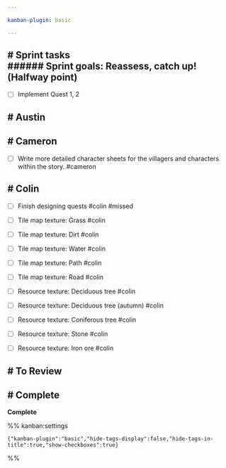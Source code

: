 ```yaml
---

kanban-plugin: basic

---
```


## # Sprint tasks<br>###### Sprint goals: Reassess, catch up! (Halfway point)

- [ ] Implement Quest 1, 2


## # Austin



## # Cameron

- [ ] Write more detailed character sheets for the villagers and characters within the story. #cameron


## # Colin

- [ ] Finish designing quests #colin #missed
- [ ] Tile map texture: Grass #colin
- [ ] Tile map texture: Dirt #colin
- [ ] Tile map texture: Water #colin
- [ ] Tile map texture: Path #colin
- [ ] Tile map texture: Road #colin
- [ ] Resource texture: Deciduous tree #colin
- [ ] Resource texture: Deciduous tree (autumn) #colin
- [ ] Resource texture: Coniferous tree #colin
- [ ] Resource texture: Stone #colin
- [ ] Resource texture: Iron ore #colin


## # To Review



## # Complete

**Complete**




%% kanban:settings
```
{"kanban-plugin":"basic","hide-tags-display":false,"hide-tags-in-title":true,"show-checkboxes":true}
```
%%